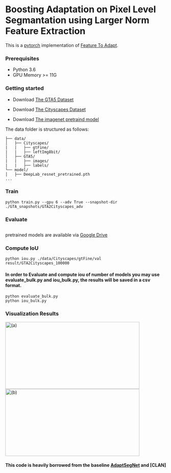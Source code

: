 # Boosting Adaptation on Pixel Level Segmantation using Larger Norm Feature Extraction
This is a [pytorch](http://pytorch.org/) implementation of [Feature To Adapt](http://openaccess.thecvf.com/content_CVPR_2019/papers/Luo_Taking_a_Closer_Look_at_Domain_Shift_Category-Level_Adversaries_for_CVPR_2019_paper.pdf).

### Prerequisites
- Python 3.6
- GPU Memory >= 11G

### Getting started

- Download [The GTA5 Dataset]( https://download.visinf.tu-darmstadt.de/data/from_games/ )

- Download [The Cityscapes Dataset]( https://www.cityscapes-dataset.com/ )

- Download [The imagenet pretraind model]( https://drive.google.com/open?id=13kjtX481LdtgJcpqD3oROabZyhGLSBm2 )

The data folder is structured as follows:
```
├── data/
│   ├── Cityscapes/     
|   |   ├── gtFine/
|   |   ├── leftImg8bit/
│   ├── GTA5/
|   |   ├── images/
|   |   ├── labels/			
└── model/
│   ├── DeepLab_resnet_pretrained.pth
...
```

### Train
```
python train.py --gpu 6 --adv True --snapshot-dir ./GTA_snapshots/GTA2Cityscapes_adv 
```

### Evaluate
```

```
pretrained models are available via [Google Drive]( https://drive.google.com/open?id=1Hl7r6fIbNfyA9A8wGUJIMOwzXVQ61ik8 )

### Compute IoU
```
python iou.py ./data/Cityscapes/gtFine/val result/GTA2Cityscapes_100000
```

#### In order to Evaluate and compute iou of number of models you may use evaluate_bulk.py and iou_bulk.py, the results will be saved in a csv format.
```
python evaluate_bulk.py
python iou_bulk.py
```

### Visualization Results
<p align="left">
	<img src="https://github.com/RoyalVane/CLAN/blob/master/gifs/video_1.gif"  width="420" height="210" alt="(a)"/>

  <img src="https://github.com/RoyalVane/CLAN/blob/master/gifs/video_2.gif"  width="420" height="210" alt="(b)"/>
</p>


#### This code is heavily borrowed from the baseline [AdaptSegNet]( https://github.com/wasidennis/AdaptSegNet ) and [CLAN]

